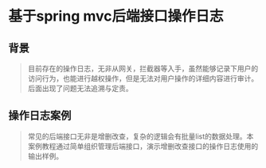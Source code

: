 # 基于spring mvc后端接口操作日志



## 背景

> 目前存在的操作日志，无非从网关，拦截器等入手，虽然能够记录下用户的访问行为，也能进行越权操作，但是无法对用户操作的详细内容进行审计。后面出现了问题无法追溯与定责。



## 操作日志案例

> 常见的后端接口无非是增删改查，复杂的逻辑会有批量list的数据处理。本案例教程通过简单组织管理后端接口，演示增删改查接口的操作日志使用的输出样例。
